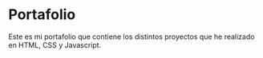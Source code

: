 # Portafolio
Este es mi portafolio que contiene los distintos proyectos que he realizado en HTML, CSS y Javascript.
